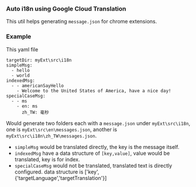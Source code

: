 ### Auto i18n using Google Cloud Translation
This util helps generating `message.json` for chrome extensions.

### Example
This yaml file
```
targetDir: myExt\src\i18n
simpleMsg:
  - hello
  - world
indexedMsg:
  - - americanSayHello
    - Welcome to the United States of America, have a nice day!
specialCaseMsg:
  - - ms
    - en: ms
      zh_TW: 毫秒
```
Would generate two folders each with a `message.json` under `myExt\src\i18n`,
one is `myExt\src\en\messages.json`, another is `myExt\src\i18n\zh_TW\messages.json`.


- `simpleMsg` would be translated directly, the key is the message itself.
- `indexedMsg` have a data structure of `[key,value]`, value would be
translated, key is for index.
- `specialCaseMsg` would not be translated, translated text is directly configured. data structure is ['key',{'targetLanguage','targetTranslation'}]
